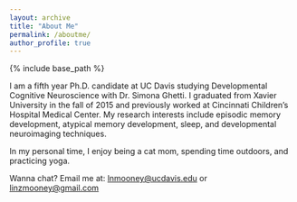 ```yaml
---
layout: archive
title: "About Me"
permalink: /aboutme/
author_profile: true
---
```


{% include base_path %}

I am a fifth year Ph.D. candidate at UC Davis studying Developmental Cognitive Neuroscience with Dr. Simona Ghetti.
I graduated from Xavier University in the fall of 2015 and previously worked at Cincinnati Children’s Hospital Medical Center.
My research interests include episodic memory development, atypical memory development, sleep, and developmental neuroimaging techniques.

In my personal time, I enjoy being a cat mom, spending time outdoors, and practicing yoga.

Wanna chat? Email me at: lnmooney@ucdavis.edu   or   linzmooney@gmail.com
